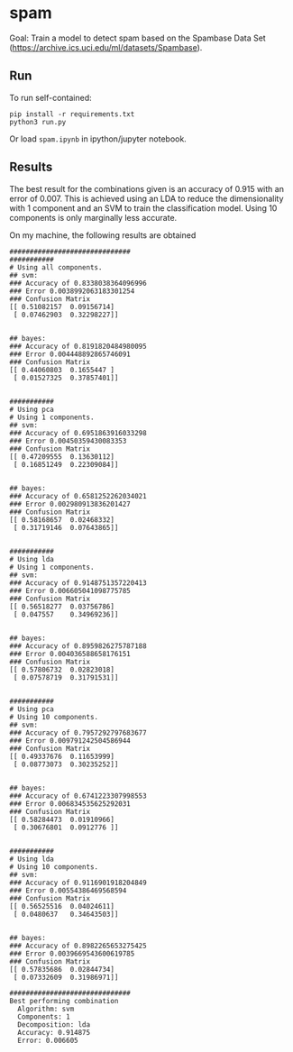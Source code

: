 # spam

Goal: Train a model to detect spam based on the Spambase Data Set (https://archive.ics.uci.edu/ml/datasets/Spambase).

## Run

To run self-contained:
```
pip install -r requirements.txt
python3 run.py
```

Or load `spam.ipynb` in ipython/jupyter notebook.

## Results

The best result for the combinations given is an accuracy of 0.915 with an error of 0.007. This is achieved using an LDA to reduce the dimensionality with 1 component and an SVM to train the classification model. Using 10 components is only marginally less accurate.



On my machine, the following results are obtained

```
##############################
###########
# Using all components.
## svm:
### Accuracy of 0.8338038364096996
### Error 0.0038992063183301254
### Confusion Matrix
[[ 0.51082157  0.09156714]
 [ 0.07462903  0.32298227]]


## bayes:
### Accuracy of 0.8191820484980095
### Error 0.004448892865746091
### Confusion Matrix
[[ 0.44060803  0.1655447 ]
 [ 0.01527325  0.37857401]]


###########
# Using pca
# Using 1 components.
## svm:
### Accuracy of 0.6951863916033298
### Error 0.00450359430083353
### Confusion Matrix
[[ 0.47209555  0.13630112]
 [ 0.16851249  0.22309084]]


## bayes:
### Accuracy of 0.6581252262034021
### Error 0.002980913836201427
### Confusion Matrix
[[ 0.58168657  0.02468332]
 [ 0.31719146  0.07643865]]


###########
# Using lda
# Using 1 components.
## svm:
### Accuracy of 0.9148751357220413
### Error 0.006605041098775785
### Confusion Matrix
[[ 0.56518277  0.03756786]
 [ 0.047557    0.34969236]]


## bayes:
### Accuracy of 0.8959826275787188
### Error 0.004036588658176151
### Confusion Matrix
[[ 0.57806732  0.02823018]
 [ 0.07578719  0.31791531]]


###########
# Using pca
# Using 10 components.
## svm:
### Accuracy of 0.7957292797683677
### Error 0.009791242504586944
### Confusion Matrix
[[ 0.49337676  0.11653999]
 [ 0.08773073  0.30235252]]


## bayes:
### Accuracy of 0.6741223307998553
### Error 0.006834535625292031
### Confusion Matrix
[[ 0.58284473  0.01910966]
 [ 0.30676801  0.0912776 ]]


###########
# Using lda
# Using 10 components.
## svm:
### Accuracy of 0.9116901918204849
### Error 0.00554386469568594
### Confusion Matrix
[[ 0.56525516  0.04024611]
 [ 0.0480637   0.34643503]]


## bayes:
### Accuracy of 0.8982265653275425
### Error 0.0039669543600619785
### Confusion Matrix
[[ 0.57835686  0.02844734]
 [ 0.07332609  0.31986971]]

##############################
Best performing combination
  Algorithm: svm
  Components: 1
  Decomposition: lda
  Accuracy: 0.914875
  Error: 0.006605
```
